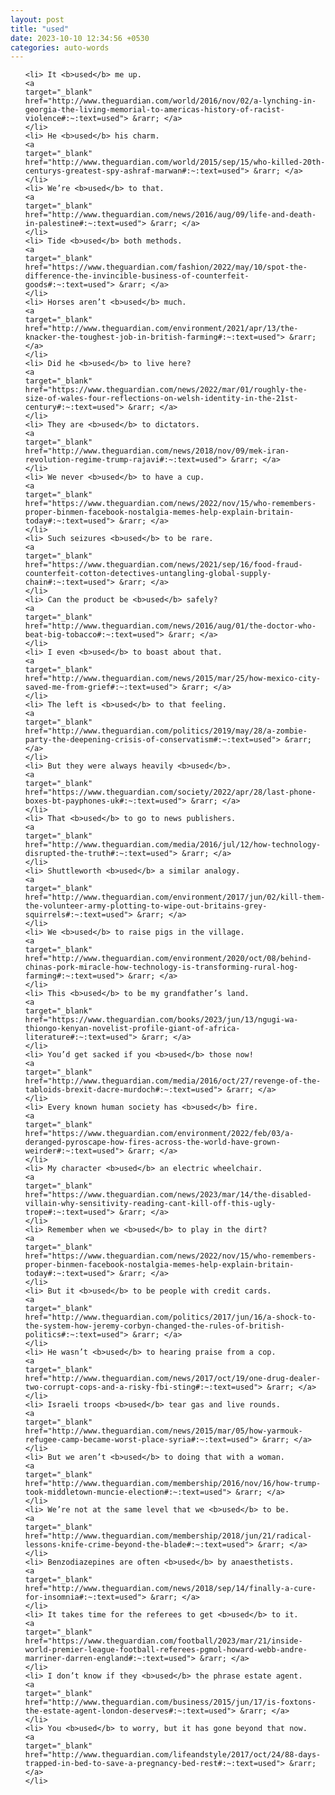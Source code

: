 ```yaml
---
layout: post
title: "used"
date: 2023-10-10 12:34:56 +0530
categories: auto-words
---
```

<ol>

    <li> It <b>used</b> me up.
    <a 
    target="_blank" 
    href="http://www.theguardian.com/world/2016/nov/02/a-lynching-in-georgia-the-living-memorial-to-americas-history-of-racist-violence#:~:text=used"> &rarr; </a>
    </li>
    <li> He <b>used</b> his charm.
    <a 
    target="_blank" 
    href="http://www.theguardian.com/world/2015/sep/15/who-killed-20th-centurys-greatest-spy-ashraf-marwan#:~:text=used"> &rarr; </a>
    </li>
    <li> We’re <b>used</b> to that.
    <a 
    target="_blank" 
    href="http://www.theguardian.com/news/2016/aug/09/life-and-death-in-palestine#:~:text=used"> &rarr; </a>
    </li>
    <li> Tide <b>used</b> both methods.
    <a 
    target="_blank" 
    href="https://www.theguardian.com/fashion/2022/may/10/spot-the-difference-the-invincible-business-of-counterfeit-goods#:~:text=used"> &rarr; </a>
    </li>
    <li> Horses aren’t <b>used</b> much.
    <a 
    target="_blank" 
    href="http://www.theguardian.com/environment/2021/apr/13/the-knacker-the-toughest-job-in-british-farming#:~:text=used"> &rarr; </a>
    </li>
    <li> Did he <b>used</b> to live here?
    <a 
    target="_blank" 
    href="https://www.theguardian.com/news/2022/mar/01/roughly-the-size-of-wales-four-reflections-on-welsh-identity-in-the-21st-century#:~:text=used"> &rarr; </a>
    </li>
    <li> They are <b>used</b> to dictators.
    <a 
    target="_blank" 
    href="http://www.theguardian.com/news/2018/nov/09/mek-iran-revolution-regime-trump-rajavi#:~:text=used"> &rarr; </a>
    </li>
    <li> We never <b>used</b> to have a cup.
    <a 
    target="_blank" 
    href="https://www.theguardian.com/news/2022/nov/15/who-remembers-proper-binmen-facebook-nostalgia-memes-help-explain-britain-today#:~:text=used"> &rarr; </a>
    </li>
    <li> Such seizures <b>used</b> to be rare.
    <a 
    target="_blank" 
    href="https://www.theguardian.com/news/2021/sep/16/food-fraud-counterfeit-cotton-detectives-untangling-global-supply-chain#:~:text=used"> &rarr; </a>
    </li>
    <li> Can the product be <b>used</b> safely?
    <a 
    target="_blank" 
    href="http://www.theguardian.com/news/2016/aug/01/the-doctor-who-beat-big-tobacco#:~:text=used"> &rarr; </a>
    </li>
    <li> I even <b>used</b> to boast about that.
    <a 
    target="_blank" 
    href="http://www.theguardian.com/news/2015/mar/25/how-mexico-city-saved-me-from-grief#:~:text=used"> &rarr; </a>
    </li>
    <li> The left is <b>used</b> to that feeling.
    <a 
    target="_blank" 
    href="http://www.theguardian.com/politics/2019/may/28/a-zombie-party-the-deepening-crisis-of-conservatism#:~:text=used"> &rarr; </a>
    </li>
    <li> But they were always heavily <b>used</b>.
    <a 
    target="_blank" 
    href="https://www.theguardian.com/society/2022/apr/28/last-phone-boxes-bt-payphones-uk#:~:text=used"> &rarr; </a>
    </li>
    <li> That <b>used</b> to go to news publishers.
    <a 
    target="_blank" 
    href="http://www.theguardian.com/media/2016/jul/12/how-technology-disrupted-the-truth#:~:text=used"> &rarr; </a>
    </li>
    <li> Shuttleworth <b>used</b> a similar analogy.
    <a 
    target="_blank" 
    href="http://www.theguardian.com/environment/2017/jun/02/kill-them-the-volunteer-army-plotting-to-wipe-out-britains-grey-squirrels#:~:text=used"> &rarr; </a>
    </li>
    <li> We <b>used</b> to raise pigs in the village.
    <a 
    target="_blank" 
    href="http://www.theguardian.com/environment/2020/oct/08/behind-chinas-pork-miracle-how-technology-is-transforming-rural-hog-farming#:~:text=used"> &rarr; </a>
    </li>
    <li> This <b>used</b> to be my grandfather’s land.
    <a 
    target="_blank" 
    href="https://www.theguardian.com/books/2023/jun/13/ngugi-wa-thiongo-kenyan-novelist-profile-giant-of-africa-literature#:~:text=used"> &rarr; </a>
    </li>
    <li> You’d get sacked if you <b>used</b> those now!
    <a 
    target="_blank" 
    href="http://www.theguardian.com/media/2016/oct/27/revenge-of-the-tabloids-brexit-dacre-murdoch#:~:text=used"> &rarr; </a>
    </li>
    <li> Every known human society has <b>used</b> fire.
    <a 
    target="_blank" 
    href="https://www.theguardian.com/environment/2022/feb/03/a-deranged-pyroscape-how-fires-across-the-world-have-grown-weirder#:~:text=used"> &rarr; </a>
    </li>
    <li> My character <b>used</b> an electric wheelchair.
    <a 
    target="_blank" 
    href="https://www.theguardian.com/news/2023/mar/14/the-disabled-villain-why-sensitivity-reading-cant-kill-off-this-ugly-trope#:~:text=used"> &rarr; </a>
    </li>
    <li> Remember when we <b>used</b> to play in the dirt?
    <a 
    target="_blank" 
    href="https://www.theguardian.com/news/2022/nov/15/who-remembers-proper-binmen-facebook-nostalgia-memes-help-explain-britain-today#:~:text=used"> &rarr; </a>
    </li>
    <li> But it <b>used</b> to be people with credit cards.
    <a 
    target="_blank" 
    href="http://www.theguardian.com/politics/2017/jun/16/a-shock-to-the-system-how-jeremy-corbyn-changed-the-rules-of-british-politics#:~:text=used"> &rarr; </a>
    </li>
    <li> He wasn’t <b>used</b> to hearing praise from a cop.
    <a 
    target="_blank" 
    href="http://www.theguardian.com/news/2017/oct/19/one-drug-dealer-two-corrupt-cops-and-a-risky-fbi-sting#:~:text=used"> &rarr; </a>
    </li>
    <li> Israeli troops <b>used</b> tear gas and live rounds.
    <a 
    target="_blank" 
    href="http://www.theguardian.com/news/2015/mar/05/how-yarmouk-refugee-camp-became-worst-place-syria#:~:text=used"> &rarr; </a>
    </li>
    <li> But we aren’t <b>used</b> to doing that with a woman.
    <a 
    target="_blank" 
    href="http://www.theguardian.com/membership/2016/nov/16/how-trump-took-middletown-muncie-election#:~:text=used"> &rarr; </a>
    </li>
    <li> We’re not at the same level that we <b>used</b> to be.
    <a 
    target="_blank" 
    href="http://www.theguardian.com/membership/2018/jun/21/radical-lessons-knife-crime-beyond-the-blade#:~:text=used"> &rarr; </a>
    </li>
    <li> Benzodiazepines are often <b>used</b> by anaesthetists.
    <a 
    target="_blank" 
    href="http://www.theguardian.com/news/2018/sep/14/finally-a-cure-for-insomnia#:~:text=used"> &rarr; </a>
    </li>
    <li> It takes time for the referees to get <b>used</b> to it.
    <a 
    target="_blank" 
    href="https://www.theguardian.com/football/2023/mar/21/inside-world-premier-league-football-referees-pgmol-howard-webb-andre-marriner-darren-england#:~:text=used"> &rarr; </a>
    </li>
    <li> I don’t know if they <b>used</b> the phrase estate agent.
    <a 
    target="_blank" 
    href="http://www.theguardian.com/business/2015/jun/17/is-foxtons-the-estate-agent-london-deserves#:~:text=used"> &rarr; </a>
    </li>
    <li> You <b>used</b> to worry, but it has gone beyond that now.
    <a 
    target="_blank" 
    href="http://www.theguardian.com/lifeandstyle/2017/oct/24/88-days-trapped-in-bed-to-save-a-pregnancy-bed-rest#:~:text=used"> &rarr; </a>
    </li>